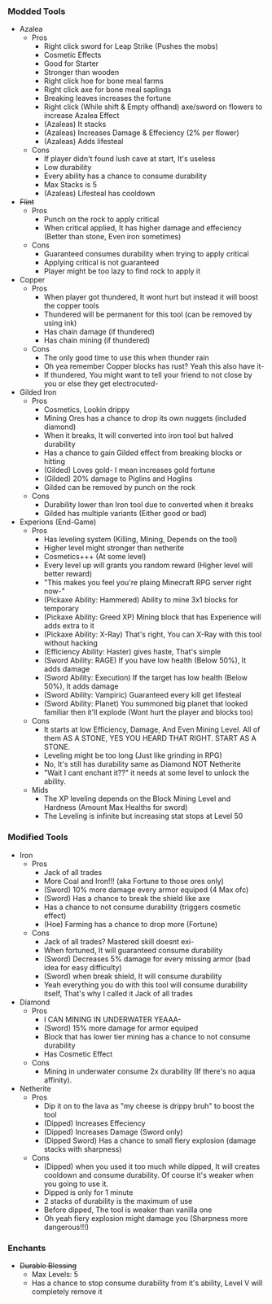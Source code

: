
### Modded Tools
- Azalea
  - Pros
    - Right click sword for Leap Strike (Pushes the mobs)
    - Cosmetic Effects
    - Good for Starter
    - Stronger than wooden
    - Right click hoe for bone meal farms
    - Right click axe for bone meal saplings
    - Breaking leaves increases the fortune
    - Right click (While shift & Empty offhand) axe/sword on flowers to increase Azalea Effect
    - (Azaleas) It stacks
    - (Azaleas) Increases Damage & Effeciency (2% per flower)
    - (Azaleas) Adds lifesteal
  - Cons
    - If player didn't found lush cave at start, It's useless
    - Low durability
    - Every ability has a chance to consume durability
    - Max Stacks is 5
    - (Azaleas) Lifesteal has cooldown
- ~~Flint~~ 
  - Pros
    - Punch on the rock to apply critical
    - When critical applied, It has higher damage and effeciency (Better than stone, Even iron sometimes)
  - Cons
    - Guaranteed consumes durability when trying to apply critical
    - Applying critical is not guaranteed
    - Player might be too lazy to find rock to apply it
- Copper
  - Pros
    - When player got thundered, It wont hurt but instead it will boost the copper tools
    - Thundered will be permanent for this tool (can be removed by using ink)
    - Has chain damage (if thundered)
    - Has chain mining (if thundered)
  - Cons
    - The only good time to use this when thunder rain
    - Oh yea remember Copper blocks has rust? Yeah this also have it-
    - If thundered, You might want to tell your friend to not close by you or else they get electrocuted-
- Gilded Iron
  - Pros
    - Cosmetics, Lookin drippy
    - Mining Ores has a chance to drop its own nuggets (included diamond)
    - When it breaks, It will converted into iron tool but halved durability
    - Has a chance to gain Gilded effect from breaking blocks or hitting
    - (Gilded) Loves gold- I mean increases gold fortune
    - (Gilded) 20% damage to Piglins and Hoglins
    - Gilded can be removed by punch on the rock
  - Cons
    - Durability lower than Iron tool due to converted when it breaks
    - Gilded has multiple variants (Either good or bad)
- Experions (End-Game)
  - Pros
    - Has leveling system (Killing, Mining, Depends on the tool)
    - Higher level might stronger than netherite
    - Cosmetics+++ (At some level)
    - Every level up will grants you random reward (Higher level will better reward)
    - "This makes you feel you're plaing Minecraft RPG server right now-"
    - (Pickaxe Ability: Hammered) Ability to mine 3x1 blocks for temporary
    - (Pickaxe Ability: Greed XP) Mining block that has Experience will adds extra to it
    - (Pickaxe Ability: X-Ray) That's right, You can X-Ray with this tool without hacking
    - (Efficiency Ability: Haster) gives haste, That's simple 
    - (Sword Ability: RAGE) If you have low health (Below 50%), It adds damage
    - (Sword Ability: Execution) If the target has low health (Below 50%), It adds damage
    - (Sword Ability: Vampiric) Guaranteed every kill get lifesteal
    - (Sword Ability: Planet) You summoned big planet that looked familiar then it'll explode (Wont hurt the player and blocks too)
  - Cons
    - It starts at low Efficiency, Damage, And Even Mining Level. All of them AS A STONE, YES YOU HEARD THAT RIGHT. START AS A STONE.
    - Leveling might be too long (Just like grinding in RPG)
    - No, It's still has durability same as Diamond NOT Netherite
    - "Wait I cant enchant it??" it needs at some level to unlock the ability.
  - Mids
    - The XP leveling depends on the Block Mining Level and Hardness (Amount Max Healths for sword)
    - The Leveling is infinite but increasing stat stops at Level 50

### Modified Tools
- Iron
  - Pros
    - Jack of all trades
    - More Coal and Iron!!! (aka Fortune to those ores only)
    - (Sword) 10% more damage every armor equiped (4 Max ofc)
    - (Sword) Has a chance to break the shield like axe
    - Has a chance to not consume durability (triggers cosmetic effect)
    - (Hoe) Farming has a chance to drop more (Fortune)
  - Cons
    - Jack of all trades? Mastered skill doesnt exi-
    - When fortuned, It will guaranteed consume durability
    - (Sword) Decreases 5% damage for every missing armor (bad idea for easy difficulty)
    - (Sword) when break shield, It will consume durability
    - Yeah everything you do with this tool will consume durability itself, That's why I called it Jack of all trades
- Diamond
  - Pros
    - I CAN MINING IN UNDERWATER YEAAA-
    - (Sword) 15% more damage for armor equiped
    - Block that has lower tier mining has a chance to not consume durability
    - Has Cosmetic Effect
  - Cons
    - Mining in underwater consume 2x durability (If there's no aqua affinity).
- Netherite
  - Pros
    - Dip it on to the lava as "my cheese is drippy bruh" to boost the tool
    - (Dipped) Increases Effeciency
    - (Dipped) Increases Damage (Sword only)
    - (Dipped Sword) Has a chance to small fiery explosion (damage stacks with sharpness)
  - Cons
    - (Dipped) when you used it too much while dipped, It will creates cooldown and consume durability. Of course it's weaker when you going to use it.
    - Dipped is only for 1 minute
    - 2 stacks of durability is the maximum of use
    - Before dipped, The tool is weaker than vanilla one
    - Oh yeah fiery explosion might damage you (Sharpness more dangerous!!!)

### Enchants
- ~~Durable Blessing~~
  - Max Levels: 5
  - Has a chance to stop consume durability from it's ability, Level V will completely remove it